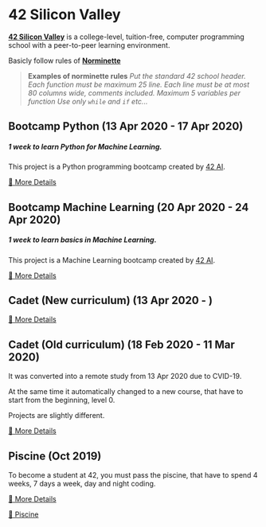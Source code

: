 # 42 Silicon Valley

**[42 Silicon Valley]** is a college-level, tuition-free, computer programming school with a peer-to-peer learning environment. 

Basicly follow rules of **[Norminette]**

> **Examples of norminette rules**
> *Put the standard 42 school header.*
> *Each function must be maximum 25 line.*
> *Each line must be at most 80 columns wide, comments included.*
> *Maximum 5 variables per function*
> *Use only `while` and `if`*
> *etc...*

[42 Silicon Valley]: https://www.42.us.org
[Norminette]: https://github.com/lisy0123/42/blob/master/norminette.en.pdf



## Bootcamp Python (13 Apr 2020 - 17 Apr 2020)

##### 1 week to learn Python for Machine Learning. 

This project is a Python programming bootcamp created by [42 AI](http://www.42ai.fr/).

[📖 More Details](https://github.com/lisy0123/42/blob/master/Bootcamp_python/README.md)



## Bootcamp Machine Learning (20 Apr 2020 - 24 Apr 2020)

##### 1 week to learn basics in Machine Learning. 

This project is a Machine Learning bootcamp created by [42 AI](http://www.42ai.fr/).

[📖 More Details](https://github.com/lisy0123/42/blob/master/Bootcamp_machine_learning/README.md)



## Cadet (New curriculum) (13 Apr 2020 - )

[📖 More Details](https://github.com/lisy0123/42/blob/master/Cadet_new/README.md)



## Cadet (Old curriculum) (18 Feb 2020 - 11 Mar 2020)

It was converted into a remote study from 13 Apr 2020 due to CVID-19. 

At the same time it automatically changed to a new course, that have to start from the beginning, level 0. 

Projects are slightly different. 

[📖 More Details](https://github.com/lisy0123/42/blob/master/Cadet_old/README.md)



## Piscine (Oct 2019)

To become a student at 42, you must pass the piscine, that have to spend 4 weeks, 7 days a week, day and night coding. 

[📖 More Details](https://github.com/lisy0123/42/blob/master/Piscine/README.md)

[📖 Piscine](https://www.42.us.org/program/piscine)